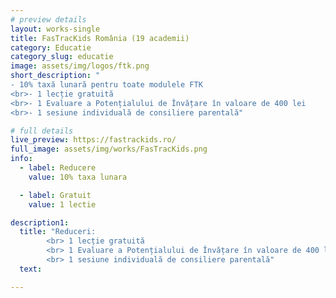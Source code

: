 ```yaml
---
# preview details
layout: works-single
title: FasTracKids România (19 academii)
category: Educatie
category_slug: educatie
image: assets/img/logos/ftk.png
short_description: "
- 10% taxă lunară pentru toate modulele FTK
<br>- 1 lecție gratuită
<br>- 1 Evaluare a Potențialului de Învățare în valoare de 400 lei
<br>- 1 sesiune individuală de consiliere parentală"

# full details
live_preview: https://fastrackids.ro/
full_image: assets/img/works/FasTracKids.png
info:
  - label: Reducere
    value: 10% taxa lunara

  - label: Gratuit
    value: 1 lectie

description1:
  title: "Reduceri: 
        <br> 1 lecție gratuită 
        <br> 1 Evaluare a Potențialului de Învățare în valoare de 400 lei
        <br> 1 sesiune individuală de consiliere parentală"
  text: 

---
```

